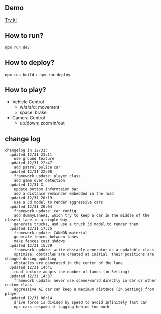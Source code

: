 ## Demo

[Try it!](https://kewth.github.io/crashing-road/)

## How to run?

`npm run dev`

## How to deploy?

`npm run build` + `npm run deploy`

## How to play?

- Vehicle Control
  - w/a/s/d: movement
  - space: brake
- Camera Control
  - up/down: zoom in/out

## change log

```plain
changelog in 12/31:
  updated 12/31 23:11
    use ground texture
  updated 12/31 22:47
    add patrol police car
  updated 12/31 22:08
    framework update: player class
    add game over detection
  updated 12/31 X
    update bottom informtaion bar
    add a distance remainder embedded in the road
  updated 12/31 20:19
    use a 3d model to render aggressive cars
  updated 12/31 20:04
    framework update: car config
    add dummyLaneAI, which try to keep a car in the middle of the closest lane in a simple way
    generate trucks, and use a truck 3d model to render them
  updated 12/31 17:25
    framework update: CANNON material
    generate fences between lanes
    make fences cast shdows
  updated 12/31 15:29
    framework update: write obstacle generator as a updatable class
    optimize: obstacles are created at initial, their positions are changed during updating
    obstacles are generated in the center of the lane
  updated 12/31 14:41
    road texture adapts the number of lanes (in Setting)
  updated 12/31 14:37
    framework update: never use scene/world directly in Car or other custom class
    aggressive AI car can keep a maximum distance (in Setting) from player
  updated 12/31 06:14
    drive force is divided by speed to avoid infinitely fast car
    npc cars respawn if lagging behind too much
```
